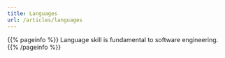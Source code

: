 ```yaml
---
title: Languages
url: /articles/languages
---
```


{{% pageinfo %}}
Language skill is fundamental to software engineering.
{{% /pageinfo %}}
